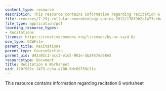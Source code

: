 ```yaml
---
content_type: resource
description: This resource contains information regarding recitation 6 worksheet
file: /courses/7-29j-cellular-neurobiology-spring-2012/170f902c1473ccbaa7006dc09750c21e_MIT7_29JS12_Recitation6.pdf
file_type: application/pdf
learning_resource_types:
- Recitations
license: https://creativecommons.org/licenses/by-nc-sa/4.0/
ocw_type: OCWFile
parent_title: Recitations
parent_type: CourseSection
parent_uid: d42a92c1-acc3-e1d5-981e-bb2467ea68e5
resourcetype: Document
title: Recitation 6 Worksheet
uid: 170f902c-1473-ccba-a700-6dc09750c21e
---
```

This resource contains information regarding recitation 6 worksheet